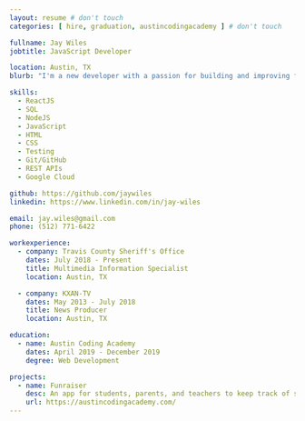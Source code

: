 ```yaml
---
layout: resume # don't touch
categories: [ hire, graduation, austincodingacademy ] # don't touch

fullname: Jay Wiles
jobtitle: JavaScript Developer

location: Austin, TX
blurb: "I'm a new developer with a passion for building and improving front-end and back-end applications."

skills:
  - ReactJS
  - SQL
  - NodeJS
  - JavaScript
  - HTML
  - CSS
  - Testing
  - Git/GitHub
  - REST APIs
  - Google Cloud

github: https://github.com/jaywiles
linkedin: https://www.linkedin.com/in/jay-wiles

email: jay.wiles@gmail.com
phone: (512) 771-6422

workexperience:
  - company: Travis County Sheriff's Office
    dates: July 2018 - Present
    title: Multimedia Information Specialist
    location: Austin, TX

  - company: KXAN-TV
    dates: May 2013 - July 2018
    title: News Producer
    location: Austin, TX

education:
  - name: Austin Coding Academy
    dates: April 2019 - December 2019
    degree: Web Development

projects:
  - name: Funraiser
    desc: An app for students, parents, and teachers to keep track of school volunteer hours
    url: https://austincodingacademy.com/
---
```

